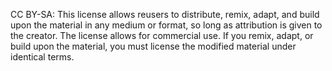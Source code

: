 CC BY-SA: This license allows reusers to distribute, remix, adapt, and build
upon the material in any medium or format, so long as attribution is given to
the creator. The license allows for commercial use. If you remix, adapt, or
build upon the material, you must license the modified material under identical
terms.
